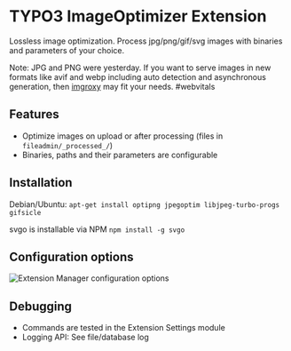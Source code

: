 # TYPO3 ImageOptimizer Extension

Lossless image optimization. Process jpg/png/gif/svg images with binaries and parameters of your choice.

Note: JPG and PNG were yesterday.
If you want to serve images in new formats like avif and webp including auto detection and asynchronous generation,
then [imgroxy](https://github.com/christophlehmann/imgproxy) may fit your needs. #webvitals

## Features

* Optimize images on upload or after processing (files in `fileadmin/_processed_/`)
* Binaries, paths and their parameters are configurable

## Installation

Debian/Ubuntu: `apt-get install optipng jpegoptim libjpeg-turbo-progs gifsicle`

svgo is installable via NPM `npm install -g svgo`

## Configuration options

![Extension Manager configuration options](https://raw.githubusercontent.com/christophlehmann/imageoptimizer/master/Documentation/configuration.png)

## Debugging

* Commands are tested in the Extension Settings module
* Logging API: See file/database log
